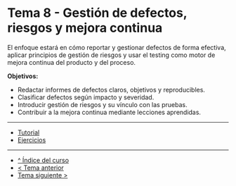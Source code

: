 # Tema 8 - Gestión de defectos, riesgos y mejora continua

El enfoque estará en cómo reportar y gestionar defectos de forma efectiva, aplicar principios de gestión de riesgos y usar el testing como motor de mejora continua del producto y del proceso.

**Objetivos:**

- Redactar informes de defectos claros, objetivos y reproducibles.
- Clasificar defectos según impacto y severidad.
- Introducir gestión de riesgos y su vínculo con las pruebas.
- Contribuir a la mejora continua mediante lecciones aprendidas.

---

- [Tutorial](./tutorial.md)
- [Ejercicios](./ejercicios.md)

---

- [^ Índice del curso](../readme.md)
- [< Tema anterior](../semana07/readme.md)
- [Tema siguiente >](../semana09/readme.md)
